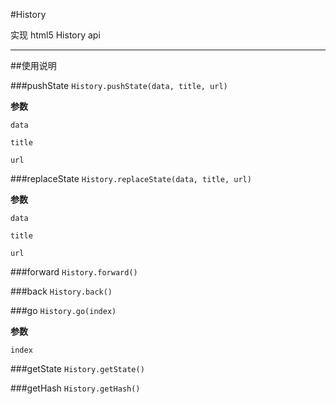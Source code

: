 #History 

实现 html5 History api

---


##使用说明

###pushState  `History.pushState(data, title, url)`

**参数**

`data` 

`title` 

`url` 


###replaceState  `History.replaceState(data, title, url)`

**参数**

`data`  

`title` 

`url` 


###forward  `History.forward()`

###back  `History.back()`

###go  `History.go(index)`

**参数**

`index`



###getState  `History.getState()`

###getHash  `History.getHash()`


